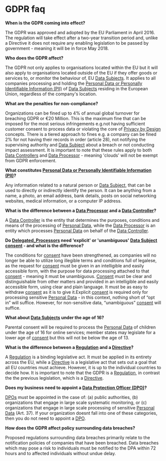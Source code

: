 # GDPR faq

**When is the GDPR coming into effect?**

The GDPR was approved and adopted by the EU Parliament in April 2016. The regulation will take effect after a two-year transition period and, unlike a Directive it does not require any enabling legislation to be passed by government - meaning it will be in force May 2018.

**Who does the GDPR affect?**

The GDPR not only applies to organisations located within the EU but it will also apply to organisations located outside of the EU if they offer goods or services to, or monitor the behaviour of, EU [Data Subjects](gdpr-terminology.html#Data_Subject). It applies to all companies processing and holding the [Personal Data or Personally Identifiable Information (PII)](gdpr-terminology.html#PII) of [Data Subjects](gdpr-terminology.html#Data_Subject) residing in the European Union, regardless of the company's location.

**What are the penalties for non-compliance?**

Organizations can be fined up to 4% of annual global turnover for breaching GDPR or €20 Million. This is the maximum fine that can be imposed for the most serious infringements e.g.not having sufficient customer consent to process data or violating the core of [Privacy by Design](gdpr-terminology.html#Privacy_by_Design) concepts. There is a tiered approach to fines e.g. a company can be fined 2% for not having their records in order (article 28), not notifying the supervising authority and [Data Subject](gdpr-terminology.html#Data_Subject) about a breach or not conducting impact assessment. It is important to note that these rules apply to both [Data Controllers](gdpr-terminology.html#Data_Controller) and [Data Processor](gdpr-terminology.html#Data_Processor) - meaning 'clouds' will not be exempt from GDPR enforcement.

**What constitutes [Personal Data or Personally Identifiable Information (PII)](gdpr-terminology.html#PII)?**

Any information related to a natural person or [Data Subject](gdpr-terminology.html#Data_Subject), that can be used to directly or indirectly identify the person. It can be anything from a name, a photo, an email address, bank details, posts on social networking websites, medical information, or a computer IP address.

**What is the difference between a [Data Processor](gdpr-terminology.html#Data_Processor) and a [Data Controller](gdpr-terminology.html#Data_Controller)?**

A [Data Controller](gdpr-terminology.html#Data_Controller) is the entity that determines the purposes, conditions and means of the processing of [Personal Data](gdpr-terminology.html#PII), while the [Data Processor](gdpr-terminology.html#Data_Processor) is an entity which processes [Personal Data](gdpr-terminology.html#PII) on behalf of the [Data Controller](gdpr-terminology.html#Data_Controller).

**Do [Delegated_Processors](gdpr-terminology.html#Data_Processor) need 'explicit' or 'unambiguous' [Data Subject](gdpr-terminology.html#Data_Subject) [consent](gdpr-terminology.html#Consent) - and what is the difference?**

The conditions for [consent](gdpr-terminology.html#Consent) have been strengthened, as companies will no longer be able to utilize long illegible terms and conditions full of legalese, as the request for [consent](gdpr-terminology.html#Consent) must be given in an intelligible and easily accessible form, with the purpose for data processing attached to that [consent](gdpr-terminology.html#Consent) - meaning it must be unambiguous. [Consent](gdpr-terminology.html#Consent) must be clear and distinguishable from other matters and provided in an intelligible and easily accessible form, using clear and plain language. It must be as easy to withdraw [consent](gdpr-terminology.html#Consent) as it is to give it.​  Explicit [consent](gdpr-terminology.html#Consent) is required only for processing sensitive [Personal Data](gdpr-terminology.html#PII) - in this context, nothing short of “opt in” will suffice. However, for non-sensitive data, “unambiguous” [consent](gdpr-terminology.html#Consent) will suffice.

**What about [Data Subjects](gdpr-terminology.html#Data_Subject) under the age of 16?**

Parental consent will be required to process the [Personal Data](gdpr-terminology.html#PII) of children under the age of 16 for online services; member states may legislate for a lower age of [consent](gdpr-terminology.html#Consent) but this will not be below the age of 13.

**What is the difference between a [Regulation](gdpr-terminology.html#Regulation) and a [Directive](gdpr-terminology.html#Directive)?**

A [Regulation](gdpr-terminology.html#Regulation) is a binding legislative act. It must be applied in its entirety across the EU, while a [Directive](gdpr-terminology.html#Directive) is a legislative act that sets out a goal that all EU countries must achieve. However, it is up to the individual countries to decide how. It is important to note that the GDPR is a [Regulation](gdpr-terminology.html#Regulation), in contrast the the previous legislation, which is a [Directive](gdpr-terminology.html#Directive).

**Does my business need to appoint a [Data Protection Officer (DPO)](gdpr-terminology.html#Data_Protection_Officer)?**

[DPOs](gdpr-terminology.html#Data_Protection_Officer) must be appointed in the case of: (a) public authorities, (b) organizations that engage in large scale systematic monitoring, or (c) organizations that engage in large scale processing of sensitive [Personal Data](gdpr-terminology.html#PII) (Art. 37).  If your organization doesnt fall into one of these categories, then you do not need to appoint a [DPO](gdpr-terminology.html#Data_Protection_Officer).

**How does the GDPR affect policy surrounding data breaches?**

Proposed regulations surrounding data breaches primarily relate to the notification policies of companies that have been breached. Data breaches which may pose a risk to individuals must be notified to the DPA within 72 hours and to affected individuals without undue delay.

